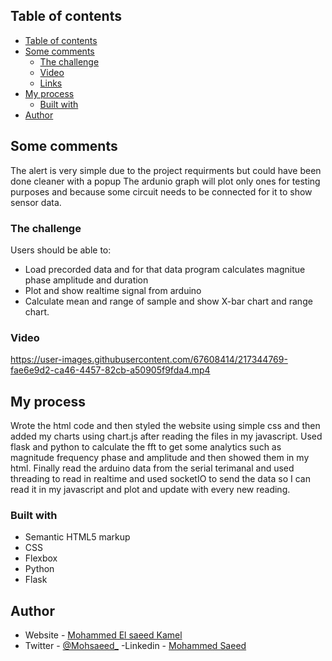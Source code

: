 ## Table of contents

- [Table of contents](#table-of-contents)
- [Some comments](#some-comments)
  - [The challenge](#the-challenge)
  - [Video](#video)
  - [Links](#links)
- [My process](#my-process)
  - [Built with](#built-with)
- [Author](#author)

## Some comments
The alert is very simple due to the project requirments but could have been done cleaner with a popup 
The ardunio graph will plot only ones for testing purposes and because some circuit needs to be connected for it to show sensor data.

### The challenge

Users should be able to:

- Load precorded data and for that data program calculates magnitue phase amplitude and duration
- Plot and show realtime signal from arduino
- Calculate mean and range of sample and show X-bar chart and range chart.

### Video

https://user-images.githubusercontent.com/67608414/217344769-fae6e9d2-ca46-4457-82cb-a50905f9fda4.mp4

## My process

Wrote the html code and then styled the website using simple css and then added my charts using chart.js after reading the files in my javascript.
Used flask and python to calculate the fft to get some analytics such as magnitude frequency phase and amplitude and then showed them in my html.
Finally read the arduino data from the serial terimanal and used threading to read in realtime and used socketIO to send the data so I can read it in my javascript and plot and update with every new reading.

### Built with

- Semantic HTML5 markup
- CSS
- Flexbox
- Python
- Flask

## Author

- Website - [Mohammed El saeed Kamel](https://github.com/moSaeed15)
- Twitter - [@Mohsaeed\_](https://twitter.com/Mohsaeed_)
  -Linkedin - [Mohammed Saeed](https://www.linkedin.com/in/mohammed-saeed-b3507214b/)
